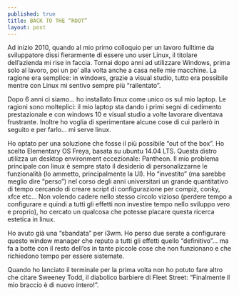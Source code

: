 ```yaml
---
published: true
title: BACK TO THE “ROOT”
layout: post
---
```

Ad inizio 2010, quando al mio primo colloquio per un lavoro fulltime da sviluppatore dissi fierarmente di essere uno user Linux, il titolare dell’azienda mi rise in faccia. Tornai dopo anni ad utilizzare Windows, prima solo al lavoro, poi un po’ alla volta anche a casa nelle mie macchine. La ragione era semplice: in windows, grazie a visual studio, tutto era possibile mentre con Linux mi sentivo sempre più “rallentato”.

Dopo 6 anni ci siamo… ho installato linux come unico os sul mio laptop. Le ragioni sono molteplici: il mio laptop sta dando i primi segni di cedimento prestazionale e con windows 10 e visual studio a volte lavorare diventava frustrante. Inoltre ho voglia di sperimentare alcune cose di cui parlerò in seguito e per farlo… mi serve linux.

Ho optato per una soluzione che fosse il più possibile “out of the box”. Ho scelto Elementary OS Freya, basata su ubuntu 14.04 LTS. Questa distro utilizza un desktop environment eccezionale: Pantheon. Il mio problema principale con linux è sempre stato il desiderio di personalizzarne le funzionalità (lo ammetto, principalmente la UI). Ho “investito” (ma sarebbe meglio dire “perso”) nel corso degli anni universitari un grande quantitativo di tempo cercando di creare script di configurazione per compiz, conky, xfce etc… Non volendo cadere nello stesso circolo vizioso (perdere tempo a configurare e quindi a tutti gli effetti non investire tempo nello sviluppo vero e proprio), ho cercato un qualcosa che potesse placare questa ricerca estetica in linux.

Ho avuto già una “sbandata” per i3wm. Ho perso due serate a configurare questo window manager che reputo a tutti gli effetti quello “definitivo”… ma fa a botte con il resto dell’os in tante piccole cose che non funzionano e che richiedono tempo per essere sistemate.

Quando ho lanciato il terminale per la prima volta non ho potuto fare altro che citare Sweeney Todd, il diabolico barbiere di Fleet Street: “Finalmente il mio braccio è di nuovo intero!”.